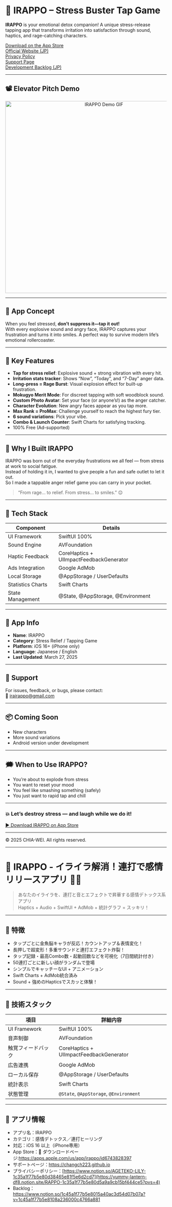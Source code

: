 
# 💢 IRAPPO – Stress Buster Tap Game

**IRAPPO** is your emotional detox companion! A unique stress-release tapping app that transforms irritation into satisfaction through sound, haptics, and rage-catching characters.

[Download on the App Store](https://apps.apple.com/us/app/irappo/id6743828397)  
[Official Website (JP)](https://appfreelife.com/?p=22)  
[Privacy Policy](https://www.notion.so/AGETEKO-LILY-1c35a1f77b5e80d38465e81f5e6d2cd7)  
[Support Page](https://changch223.github.io)  
[Development Backlog (JP)](https://www.notion.so/1c45a1f77b5e8015a40ac3d54d07b07a?v=1c45a1f77b5e8108a236000c4766a881)

---

## 📽️ Elevator Pitch Demo

<div align="center">
  <img src="assets/IRAPPO_Elevator_Pitch%20.gif" width="600" alt="IRAPPO Demo GIF"/>
</div>

---

## 🚀 App Concept

When you feel stressed, **don’t suppress it—tap it out!**  
With every explosive sound and angry face, IRAPPO captures your frustration and turns it into smiles. A perfect way to survive modern life’s emotional rollercoaster.

---

## 🌟 Key Features

- **Tap for stress relief**: Explosive sound + strong vibration with every hit.
- **Irritation stats tracker**: Shows “Now”, “Today”, and “7-Day” anger data.
- **Long-press = Rage Burst**: Visual explosion effect for built-up frustration.
- **Mokugyo Merit Mode**: For discreet tapping with soft woodblock sound.
- **Custom Photo Avatar**: Set your face (or anyone’s!) as the anger catcher.
- **Character Evolution**: New angry faces appear as you tap more.
- **Max Rank = ProMax**: Challenge yourself to reach the highest fury tier.
- **6 sound variations**: Pick your vibe.
- **Combo & Launch Counter**: Swift Charts for satisfying tracking.
- 100% Free (Ad-supported)

---

## 🧠 Why I Built IRAPPO

IRAPPO was born out of the everyday frustrations we all feel — from stress at work to social fatigue.  
Instead of holding it in, I wanted to give people a fun and safe outlet to let it out.  
So I made a tappable anger relief game you can carry in your pocket.

> “From rage... to relief. From stress... to smiles.” 😌

---

## 🧪 Tech Stack

| Component         | Details                                 |
|------------------|------------------------------------------|
| UI Framework      | SwiftUI 100%                            |
| Sound Engine      | AVFoundation                           |
| Haptic Feedback   | CoreHaptics + UIImpactFeedbackGenerator |
| Ads Integration   | Google AdMob                            |
| Local Storage     | @AppStorage / UserDefaults              |
| Statistics Charts | Swift Charts                            |
| State Management  | @State, @AppStorage, @Environment       |

---

## 📱 App Info

- **Name**: IRAPPO  
- **Category**: Stress Relief / Tapping Game  
- **Platform**: iOS 16+ (iPhone only)  
- **Language**: Japanese / English  
- **Last Updated**: March 27, 2025  

---

## 🔧 Support

For issues, feedback, or bugs, please contact:  
📧 [irairappo@gmail.com](mailto:irairappo@gmail.com)

---

## 📦 Coming Soon

- New characters  
- More sound variations  
- Android version under development  

---

## 🗯️ When to Use IRAPPO?

- You’re about to explode from stress  
- You want to reset your mood  
- You feel like smashing something (safely)  
- You just want to rapid tap and chill

---

### 💥 Let’s destroy stress — and laugh while we do it!

[▶️ Download IRAPPO on App Store](https://apps.apple.com/us/app/irappo/id6743828397)

---

© 2025 CHIA-WEI. All rights reserved.

---

# 🎯 IRAPPO - イライラ解消！連打で感情リリースアプリ 💢✨

> あなたのイライラを、連打と音とエフェクトで昇華する感情デトックス系アプリ  
> Haptics + Audio + SwiftUI + AdMob + 統計グラフ = スッキリ！

---

## 🌟 特徴

- タップごとに金魚脳キャラが反応！カウントアップ＆表情変化！
- 長押しで超変形！多重サウンドと連打エフェクト炸裂！
- タップ記録・最高Combo数・起動回数などを可視化（7日間統計付き）
- 50連打ごとに新しい顔がランダムで登場
- シンプルでキャッチーなUI + アニメーション
- Swift Charts + AdMob統合済み
- Sound + 強めのHapticsでスカッと体験！

---

## 🧪 技術スタック

| 項目               | 詳細内容 |
|--------------------|----------|
| UI Framework       | SwiftUI 100% |
| 音声制御           | AVFoundation |
| 触覚フィードバック | CoreHaptics + UIImpactFeedbackGenerator |
| 広告連携           | Google AdMob |
| ローカル保存       | @AppStorage / UserDefaults |
| 統計表示           | Swift Charts |
| 状態管理           | `@State`, `@AppStorage`, `@Environment` |

---

## 📱 アプリ情報
- アプリ名：IRAPPO  
- カテゴリ：感情デトックス／連打ヒーリング  
- 対応：iOS 16 以上（iPhone専用）  
- App Store：🔗 ダウンロードページ:https://apps.apple.com/us/app/irappo/id6743828397  
- サポートページ：https://changch223.github.io  
- プライバシーポリシー：[https://www.notion.so/AGETEKO-LILY-1c35a1f77b5e80d38465e81f5e6d2cd7](https://yummy-lantern-df8.notion.site/RAPPO-1c35a1f77b5e80d5a9a9cb15bf444ce5?pvs=4)  
- Backlog：https://www.notion.so/1c45a1f77b5e8015a40ac3d54d07b07a?v=1c45a1f77b5e8108a236000c4766a881

